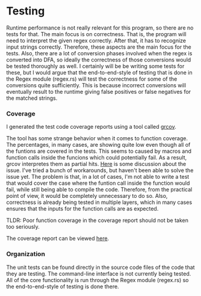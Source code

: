 # Testing

Runtime performance is not really relevant for this program, so there are no tests for that. 
The main focus is on correctness. That is, the program will need to interpret the given 
regex correctly. After that, it has to recognize input strings correctly. Therefore, 
these aspects are the main focus for the tests. Also, there are a lot of conversion 
phases involved when the regex is converted into DFA, so ideally the correctness of 
those conversions would be tested thoroughly as well. I certainly will be be writing 
some tests for these, but I would argue that the end-to-end-style of testing that is 
done in the Regex module (regex.rs) will test the correctness for some of the conversions 
quite sufficiently. This is because incorrect conversions will eventually result to the 
runtime giving false positives or false negatives for the matched strings.

### Coverage

I generated the test code coverage reports using a tool called 
[grcov](https://github.com/mozilla/grcov). 

The tool has some strange behavior when it comes to function coverage. The percentages, in many cases, are showing 
quite low even though all of the funtions are covered in the tests. This seems to caused by macros and
function calls inside the funcions which could potentially fail. As a result, grcov interpretes them as partial hits. 
[Here](https://github.com/mozilla/grcov/issues/476) 
is some discussion about the issue. I've tried a bunch of workarounds, but haven't been able to solve the issue 
yet. The problem is that, in a lot of cases, I'm not able to write a test that would cover the case where the funtion call 
inside the function would fail, while still being able to compile the code. Therefore, from the practical point 
of view, it would be completely unnecessary to do so. Also, correctness is already being tested in multiple 
layers, which in many cases ensures that the inputs for the function calls are as expected.

TLDR: Poor function coverage in the coverage report should not be taken too seriously.

The coverage report can be viewed 
[here](https://htmlpreview.github.io/?https://github.com/thiom/tiralab/blob/main/rs-regex/coverage/index.html).


### Organization
The unit tests can be found directly in the source code files of the code that they are testing. The command-line 
interface is not currently being tested. All of the core functionality is run through the Regex module (regex.rs) 
so the end-to-end-style of testing is done there.
